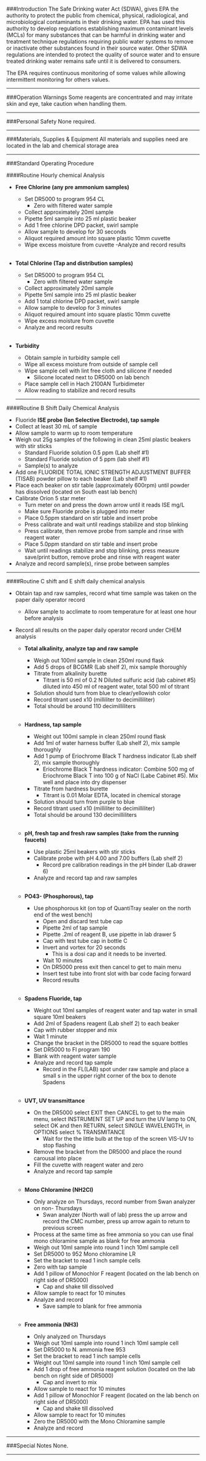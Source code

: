 ###Introduction
The Safe Drinking water Act (SDWA), gives EPA the authority to protect the public from chemical, physical, radiological, and microbiological contaminants in their drinking water. EPA has used this authority to develop regulations establishing maximum contaminant levels (MCLs) for many substances that can be harmful in drinking water and treatment technique regulations requiring public water systems to remove or inactivate other substances found in their source water. Other SDWA regulations are intended to protect the quality of source water and to ensure treated drinking water remains safe until it is delivered to consumers.
	
The EPA requires continuous monitoring of some values while allowing intermittent monitoring for others values. 
***

###Operation Warnings
Some reagents are concentrated and may irritate skin and eye, take caution when handling them. 
***

###Personal Safety
None required.
***

###Materials, Supplies & Equipment
All materials and supplies need are located in the lab and chemical storage area
***

###Standard Operating Procedure
<br />

####Routine Hourly chemical Analysis
- **Free Chlorine (any pre ammonium samples)**
	- Set DR5000 to program 954 CL
		- Zero with filtered water sample
	- Collect approximately 20ml sample
	- Pipette 5ml sample into 25 ml plastic beaker
	- Add 1 free chlorine DPD packet, swirl sample
	- Allow sample to develop for 30 seconds
	- Aliquot required amount into square plastic 10mm cuvette
	- Wipe excess moisture from cuvette
	-Analyze and record results  
	<br />

- **Total Chlorine (Tap and distribution samples)**
	- Set DR5000 to program 954 CL
		- Zero with filtered water sample
	-	Collect approximately 20ml sample
	-	Pipette 5ml sample into 25 ml plastic beaker
	-	Add 1 total chlorine DPD packet, swirl sample
	-	Allow sample to develop for 3 minutes
	-	Aliquot required amount into square plastic 10mm cuvette
	-	Wipe excess moisture from cuvette
	-	Analyze and record results  
	<br />

-	**Turbidity**
	-	Obtain sample in turbidity sample cell
	-	Wipe all excess moisture from outside of sample cell
	-	Wipe sample cell with lint free cloth and silicone if needed
		-	Silicone located next to DR5000 on lab bench
	-	Place sample cell in Hach 2100AN Turbidimeter
	-	Allow reading to stabilize and record results 
	*** 

####Routine B Shift Daily Chemical Analysis
-	Fluoride **ISE probe (Ion Selective Electrode), tap sample**
-	Collect at least 30 mL of sample
-	Allow sample to warm up to room temperature
-	Weigh out 25g samples of the following in clean 25ml plastic beakers with stir sticks
	- Standard Fluoride solution 0.5 ppm (Lab shelf #1)
	- Standard Fluoride solution of 5 ppm (lab shelf #1)
	- Sample(s) to analyze
-	Add one FLUORIDE TOTAL IONIC STRENGTH ADJUSTMENT BUFFER (TISAB) powder pillow to each beaker (Lab shelf #1)
-	Place each beaker on stir table (approximately 600rpm) until powder has dissolved (located on South east lab bench)
-	Calibrate Orion 5 star meter
	-	Turn meter on and press the down arrow until it reads ISE mg/L
	-	Make sure Fluoride probe is plugged into meter
	-	Place 0.5ppm standard on stir table and insert probe
	-	Press calibrate and wait until readings stabilize and stop blinking
	-	Press calibrate, then remove probe from sample and rinse with reagent water
	-	Place 5.0ppm standard on stir table and insert probe
	-	Wait until readings stabilize and stop blinking, press measure save/print button, remove probe and rinse with reagent water
-	Analyze and record sample(s), rinse probe between samples
***

####Routine C shift and E shift daily chemical analysis

-	Obtain tap and raw samples, record what time sample was taken on the paper daily operator record
	- Allow sample to acclimate to room temperature for at least one hour before analysis 
	
-	Record all results on the paper daily operator record under CHEM analysis

	- **Total alkalinity, analyze tap and raw sample**
		-	Weigh out 100ml sample in clean 250ml round flask 
		-	Add 5 drops of BCGMR (Lab shelf 2), mix sample thoroughly 
		-	Titrate from alkalinity burette 
			-	Titrant is 50 ml of 0.2 N Diluted sulfuric acid (lab cabinet #5) diluted into 450 ml of reagent water, total 500 ml of titrant
		-	Solution should turn from blue to clear/yellowish color
		-	Record titrant used x10 (milliliter to decimilliliter)
		-	Total should be around 110 decimilliliters  
		<br /> 

	-	**Hardness, tap sample**
		-	Weight out 100ml sample in clean 250ml round flask
		-	Add 1ml of water harness buffer (Lab shelf 2), mix sample thoroughly
		-	Add 1 pump of  Eriochrome Black T hardness indicator (Lab shelf 2), 	mix sample thoroughly
			-	Eriochrome Black T hardness indicator: Combine 500 mg of Eriochrome Black T into 100 g of NaCl (Labe Cabinet #5). Mix well and place into dry dispenser
		-	Titrate from hardness burette	
			-	Titrant is 0.01 Molar EDTA, located in chemical storage
		-	Solution should turn from purple to blue
		-   Record titrant used x10 (milliliter to decimilliliter)
		-	Total should be around 130 decimilliliters  
		<br />

	- 	**pH, fresh tap and fresh raw samples (take from the running faucets)**
		-	Use plastic 25ml beakers with stir sticks
		-	Calibrate probe with pH 4.00 and 7.00 buffers (Lab shelf 2)
			-	Record pre calibration readings in the pH binder (Lab drawer 6) 
		-	Analyze and record tap and raw samples  
		<br />

	-	**PO43- (Phosphorous), tap**
		-	Use phosphorous kit (on top of QuantiTray sealer on the north end of the west bench) 
			-	Open and discard test tube cap
			-	Pipette 2ml of tap sample 
			-	Pipette .2ml of reagent B, use pipette in lab drawer 5
			-	Cap with test tube cap in bottle C
			-	Invert and vortex for 20 seconds 
				-	This is a dosi cap and it needs to be inverted. 
			-	Wait 10 minutes 
			-	On DR5000 press exit then cancel to get to main menu
			-	Insert test tube into front slot with bar code facing forward
			-	Record results  
			<br />

	-	**Spadens Fluoride, tap** 
		-	Weight out 10ml samples of reagent water and tap water in small square 10ml beakers
		-	Add 2ml of Spadens reagent (Lab shelf 2) to each beaker
		-	Cap with rubber stopper and mix
		-	Wait 1 minute
		-	Change the bracket in the DR5000 to read the square bottles 
		-	Set DR5000 to Fl program 190
		-	Blank with reagent water sample
		-	Analyze and record tap sample
			-	Record in the FL(LAB) spot under raw sample and place a small s in the upper right corner of the box to denote Spadens  
			<br />

	-	**UVT, UV transmittance**
		-	On the DR5000 select EXIT then CANCEL to get to the main menu, select INSTRUMENT SET UP and turn the UV lamp to ON, select OK and then RETURN, select SINGLE WAVELENGTH, in OPTIONS select % TRANSMITANCE
			-	Wait for the the little bulb at the top of the screen VIS-UV to stop flashing
		-	Remove the bracket from the DR5000 and place the round carousal into place
		-	Fill the cuvette with reagent water and zero 
		-	Analyze and record tap sample  
		<br />

	-	**Mono Chloramine (NH2Cl)**
		-	Only analyze on Thursdays, record number from Swan analyzer on non-		Thursdays
			-	Swan analyzer (North wall of lab) press the up arrow and record the CMC number, press up arrow again to return to previous screen 
		-	Process at the same time as free ammonia so you can use final mono 		chloramine sample as blank for free ammonia 
		-	Weigh out 10ml sample into round 1 inch 10ml sample cell
		-	Set DR5000 to 952 Mono chloramine LR
		-	Set the bracket to read 1 inch sample cells
		-	Zero with tap sample
		-	Add 1 pillow of Monochlor F reagent (located on the lab bench on 		right side of DR5000)
			-	Cap and shake till dissolved
		-	Allow sample to react for 10 minutes
		-	Analyze and record 
			-	Save sample to blank for free ammonia  
			<br />

	-	**Free ammonia (NH3)**
		-	Only analyzed on Thursdays
		-	Weigh out 10ml sample into round 1 inch 10ml sample cell
		-	Set DR5000 to N. ammonia free 953 
		-	Set the bracket to read 1 inch sample cells
		-	Weight out 10ml sample into round 1 inch 10ml sample cell
		-	Add 1 drop of free ammonia reagent solution (located on the lab 		bench on right side of DR5000)
			-	Cap and invert to mix
		-	Allow sample to react for 10 minutes
		-	Add 1 pillow of Monochlor F reagent (located on the lab bench on 		right side of DR5000)
			-	Cap and shake till dissolved
		-	Allow sample to react for 10 minutes
		-	Zero the DR5000 with the Mono Chloramine sample
		-	Analyze and record 
***

###Special Notes
None.
***
